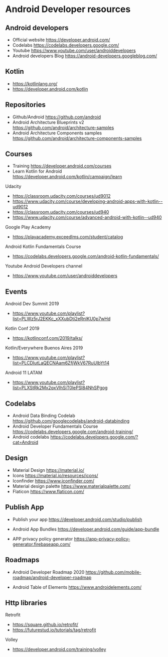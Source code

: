 # Android Developer resources

## Android developers

- Official website https://developer.android.com/
- Codelabs https://codelabs.developers.google.com/
- Youtube https://www.youtube.com/user/androiddevelopers
- Android developers Blog https://android-developers.googleblog.com/
    
## Kotlin

- https://kotlinlang.org/
- https://developer.android.com/kotlin

## Repositories

- Github/Android https://github.com/android
- Android Architecture Blueprints v2 https://github.com/android/architecture-samples
- Android Architecture Components samples https://github.com/android/architecture-components-samples

## Courses 
    
- Training https://developer.android.com/courses
- Learn Kotlin for Android https://developer.android.com/kotlin/campaign/learn

Udacity

-  https://classroom.udacity.com/courses/ud9012
-  https://www.udacity.com/course/developing-android-apps-with-kotlin--ud9012
-  https://classroom.udacity.com/courses/ud940
-  https://www.udacity.com/course/advanced-android-with-kotlin--ud940  
    
Google Play Academy 

- https://playacademy.exceedlms.com/student/catalog

Android Kotlin Fundamentals Course

- https://codelabs.developers.google.com/android-kotlin-fundamentals/

Youtube Android Developers channel

- https://www.youtube.com/user/androiddevelopers
    
## Events

Android Dev Summit 2019 

- https://www.youtube.com/playlist?list=PLWz5rJ2EKKc_xXXubDti2eRnIKU0p7wHd

Kotlin Conf 2019

- https://kotlinconf.com/2019/talks/

Kotlin/Everywhere Buenos Aires 2019

- https://www.youtube.com/playlist?list=PLCDIutLaQECNAam6ZfjWkV67RuUIbYt14

Android 11 LATAM

- https://www.youtube.com/playlist?list=PLXStRk2Mx2qxVIhSiT0lePSl84NhSPgog
    
## Codelabs

- Android Data Binding Codelab https://github.com/googlecodelabs/android-databinding
- Android Developer Fundamentals Course https://codelabs.developers.google.com/android-training/
- Android codelabs https://codelabs.developers.google.com/?cat=Android
    
## Design

- Material Design https://material.io/
- Icons https://material.io/resources/icons/
- Iconfinder https://www.iconfinder.com/
- Material design palette https://www.materialpalette.com/
- Flaticon https://www.flaticon.com/
    
## Publish App

- Publish your app
  https://developer.android.com/studio/publish
  
- Android App Bundles
  https://developer.android.com/guide/app-bundle
  
- APP privacy policy generator 
  https://app-privacy-policy-generator.firebaseapp.com/  
  
## Roadmaps

- Android Developer Roadmap 2020
https://github.com/mobile-roadmap/android-developer-roadmap

- Android Table of Elements
https://www.androidelements.com/


## Http libraries

Retrofit 
- https://square.github.io/retrofit/
- https://futurestud.io/tutorials/tag/retrofit

Volley 
- https://developer.android.com/training/volley

